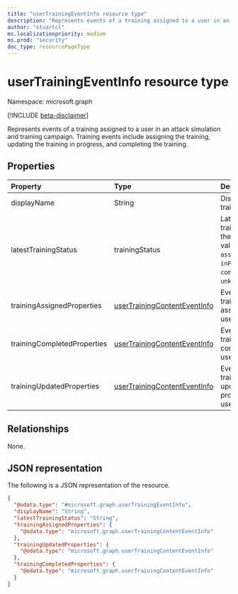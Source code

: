 ```yaml
---
title: "userTrainingEventInfo resource type"
description: "Represents events of a training assigned to a user in an attack simulation and training campaign."
author: "stuartcl"
ms.localizationpriority: medium
ms.prod: "security"
doc_type: resourcePageType
---
```


# userTrainingEventInfo resource type

Namespace: microsoft.graph

[!INCLUDE [beta-disclaimer](../../includes/beta-disclaimer.md)]

Represents events of a training assigned to a user in an attack simulation and training campaign. Training events include assigning the training, updating the training in progress, and completing the training.

## Properties
|Property|Type|Description|
|:---|:---|:---|
|displayName|String|Display name of the training.|
|latestTrainingStatus|trainingStatus|Latest status of the training assigned to the user. Possible values are: `unknown`, `assigned`, `inProgress`, `completed`, `overdue`, `unknownFutureValue`.|
|trainingAssignedProperties|[userTrainingContentEventInfo](../resources/usertrainingcontenteventinfo.md)|Event details of the training when it was assigned to the user.|
|trainingCompletedProperties|[userTrainingContentEventInfo](../resources/usertrainingcontenteventinfo.md)|Event details of the training when it was completed by the user.|
|trainingUpdatedProperties|[userTrainingContentEventInfo](../resources/usertrainingcontenteventinfo.md)|Event details of the training when it was updated/in-progress by the user.|

## Relationships
None.

## JSON representation
The following is a JSON representation of the resource.
<!-- {
  "blockType": "resource",
  "@odata.type": "microsoft.graph.userTrainingEventInfo"
}
-->
``` json
{
  "@odata.type": "#microsoft.graph.userTrainingEventInfo",
  "displayName": "String",
  "latestTrainingStatus": "String",
  "trainingAssignedProperties": {
    "@odata.type": "microsoft.graph.userTrainingContentEventInfo"
  },
  "trainingUpdatedProperties": {
    "@odata.type": "microsoft.graph.userTrainingContentEventInfo"
  },
  "trainingCompletedProperties": {
    "@odata.type": "microsoft.graph.userTrainingContentEventInfo"
  }
}
```

